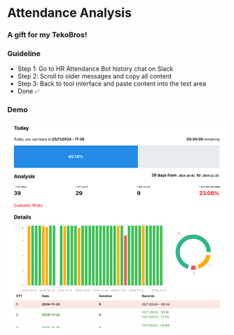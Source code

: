 # Attendance Analysis

### A gift for my TekoBros!

### Guideline

- Step 1: Go to HR Attendance Bot history chat on Slack
- Step 2: Scroll to older messages and copy all content
- Step 3: Back to tool interface and paste content into the text area
- Done ✅

### Demo

![Example](./example.png "Example")

